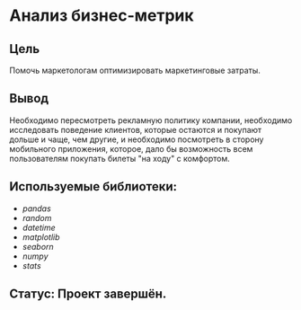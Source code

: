 # Анализ бизнес-метрик


## Цель

Помочь маркетологам оптимизировать маркетинговые затраты.

## Вывод

Необходимо пересмотреть рекламную политику компании, необходимо исследовать поведение клиентов, которые остаются и покупают дольше и чаще, чем другие, и необходимо посмотреть в сторону мобильного приложения, которое, дало бы возможность всем пользователям покупать билеты "на ходу" с комфортом.


## Используемые библиотеки:
- *pandas*
- *random*
- *datetime*
- *matplotlib*
- *seaborn*
- *numpy*
- *stats*

## Статус: Проект завершён.
